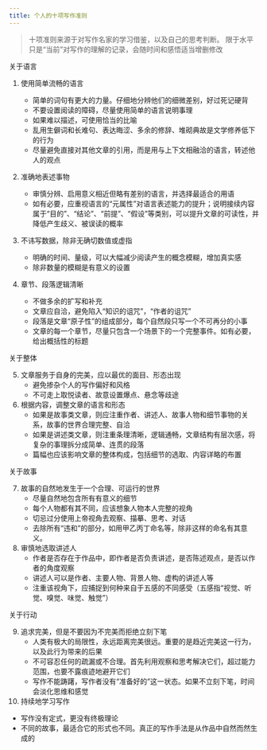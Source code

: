 ```yaml
---
title: 个人的十项写作准则
---
```


> 十项准则来源于对写作名家的学习借鉴，以及自己的思考判断。
> 限于水平只是“当前”对写作的理解的记录，会随时间和感悟适当增删修改

关于语言

1. 使用简单流畅的语言
   - 简单的词句有更大的力量。仔细地分辨他们的细微差别，好过死记硬背
   - 不要设置阅读的障碍，尽量使用简单的语言说明事理
   - 如果难以描述，可使用恰当的比喻
   - 乱用生僻词和长难句、表达晦涩、多余的修辞、堆砌典故是文学修养低下的行为
   - 尽量避免直接对其他文章的引用，而是用与上下文相融洽的语言，转述他人的观点
2. 准确地表述事物
   
   - 审慎分辨、启用意义相近但略有差别的语言，并选择最适合的用语
   - 如有必要，应重视语言的“元属性”对语言表述能力的提升；说明接续内容属于“目的”、“结论”、“前提”、“假设”等类别，可以提升文章的可读性，并降低产生歧义、被误读的概率
3. 不讳写数据，除非无确切数值或虚指
   - 明确的时间、量级，可以大幅减少阅读产生的概念模糊，增加真实感
   - 除非数量的模糊是有意义的设置
4. 章节、段落逻辑清晰
   - 不做多余的扩写和补充
   - 文章应自洽，避免陷入“知识的诅咒”，“作者的诅咒”
   - 段落是文章“原子性”的组成部分，每个自然段只写一个不可再分的小事
   - 文章的每一个章节，尽量只包含一个场景下的一个完整事件。如有必要，给出概括性的标题

关于整体

5. 文章服务于自身的完美，应以最优的面目、形态出现
   - 避免掺杂个人的写作偏好和风格
   - 不可走上取悦读者、故意设置爆点、悬念等歧途
6. 根据内容，调整文章的语言和形态
   - 如果是故事类文章，则应注重作者、讲述人、故事人物和细节事物的关系，故事的世界合理完整、自洽
   - 如果是讲述类文章，则注重条理清晰，逻辑通畅，文章结构有层次感，将复杂的事理拆分成简单、连贯的段落
   - 篇幅也应该影响文章的整体构成，包括细节的选取、内容详略的布置

关于故事

7. 故事的自然地发生于一个合理、可运行的世界
   - 尽量自然地包含所有有意义的细节
   - 每个人物都有其不同，应该想象人物本人完整的视角
   - 切忌过分使用上帝视角去观察、描摹、思考、对话
   - 去除所有“违和”的部分，如用甲乙丙丁命名等，除非这样的命名有其意义。
8. 审慎地选取讲述人
   - 作者是否存在于作品中，即作者是否负责讲述，是否陈述观点，是否以作者的角度观察
   - 讲述人可以是作者、主要人物、背景人物、虚构的讲述人等
   - 注重该视角下，应捕捉到何种来自于五感的不同感受（五感指“视觉、听觉、嗅觉、味觉、触觉”）

关于行动

9. 追求完美，但是不要因为不完美而拒绝立刻下笔
   - 人类有极大的局限性，永远距离完美很远。重要的是趋近完美这一行为，以及此行为带来的后果
   - 不可容忍任何的疏漏或不合理。首先利用观察和思考解决它们，超过能力范围，也要不露痕迹地避开它们
   - 写作不能踌躇，写作者没有“准备好的”这一状态。如果不立刻下笔，时间会淡化思维和感觉
10. 持续地学习写作
   - 写作没有定式，更没有终极理论
   - 不同的故事，最适合它的形式也不同。真正的写作手法是从作品中自然而然生成的
